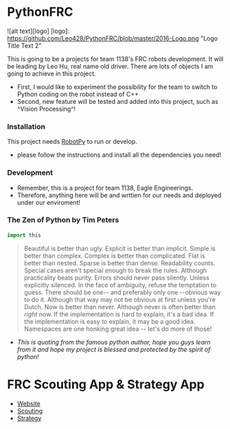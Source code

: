 # PythonFRC
![alt text][logo]
[logo]: https://github.com/Leo428/PythonFRC/blob/master/2016-Logo.png "Logo Title Text 2"

This is going to be a projects for team 1138's FRC robots development. 
It will be leading by Leo Hu, real name old driver. 
There are lots of objects I am going to achieve in this project. 
  - First, I would like to experiment the possibility for the team to switch to Python coding on the robot instead of C++  
  - Second, new feature will be tested and added into this project, such as ^Vision Processing^!
  

### Installation

This project needs [RobotPy](http://robotpy.readthedocs.io/en/stable/) to run or develop.
* please follow the instructions and install all the dependencies you need! 

### Development
- Remember, this is a project for team 1138, Eagle Engineerings.
- Therefore, anything here will be and wrttien for our needs and deployed under our enviroment! 

### The Zen of Python by Tim Peters
```python 
import this
```
>  Beautiful is better than ugly.
>  Explicit is better than implicit.
>  Simple is better than complex.
>  Complex is better than complicated.
>  Flat is better than nested.
>  Sparse is better than dense.
>  Readability counts.
>  Special cases aren't special enough to break the rules.
>  Although practicality beats purity.
>  Errors should never pass silently.
>  Unless explicitly silenced.
>  In the face of ambiguity, refuse the temptation to guess.
>  There should be one-- and preferably only one --obvious way to do it.
>  Although that way may not be obvious at first unless you're Dutch.
>  Now is better than never.
>  Although never is often better than *right* now.
>  If the implementation is hard to explain, it's a bad idea.
>  If the implementation is easy to explain, it may be a good idea.
>  Namespaces are one honking great idea -- let's do more of those!

- _This is quoting from the famous python author, hope you guys learn from it and hope my project is blessed and protected 
by the spirit of python!_

# FRC Scouting App & Strategy App
- [Website](https://leo428.github.io/Scout/)
- [Scouting](https://github.com/Leo428/Scout)
- [Strategy](https://github.com/Leo428/Strategy_App)
